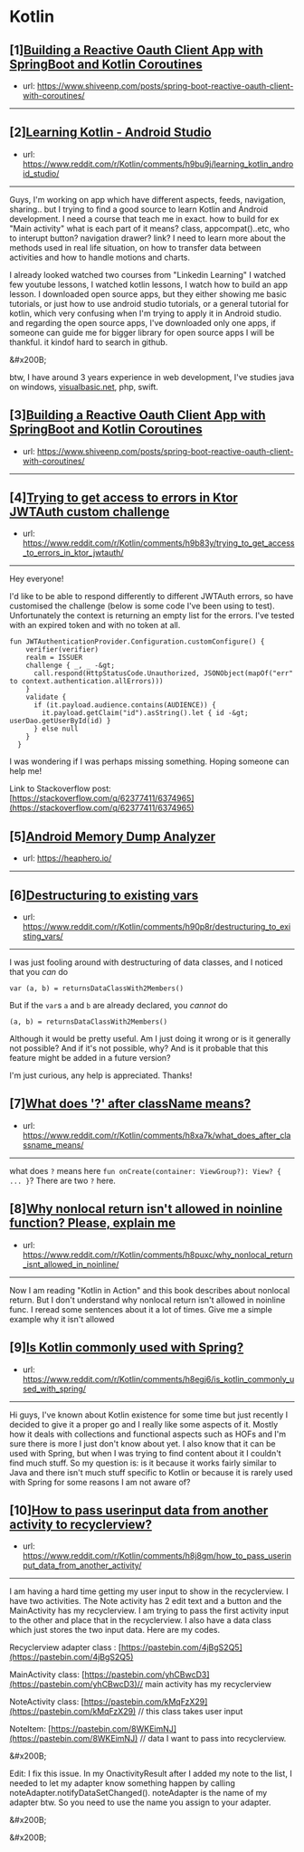 # Kotlin
## [1][Building a Reactive Oauth Client App with SpringBoot and Kotlin Coroutines](https://www.reddit.com/r/Kotlin/comments/ha3u2m/building_a_reactive_oauth_client_app_with/)
- url: https://www.shiveenp.com/posts/spring-boot-reactive-oauth-client-with-coroutines/
---

## [2][Learning Kotlin - Android Studio](https://www.reddit.com/r/Kotlin/comments/h9bu9j/learning_kotlin_android_studio/)
- url: https://www.reddit.com/r/Kotlin/comments/h9bu9j/learning_kotlin_android_studio/
---
Guys, I'm working on app which have different aspects, feeds, navigation, sharing.. but I trying to find a good source to learn Kotlin and Android development. I need a course that teach me in exact. how to build for ex "Main activity" what is each part of it means? class, appcompat()..etc, who to interupt button? navigation drawer? link? I need to learn more about the methods used in real life situation, on how to transfer data between activities and how to handle motions and charts.

I already looked watched two courses from "Linkedin Learning" I watched few youtube lessons, I watched kotlin lessons, I watch how to build an app lesson. I downloaded open source apps, but they either showing me basic tutorials, or just how to use android studio tutorials, or a general tutorial for kotlin, which very confusing when I'm trying to apply it in Android studio. and regarding the open source apps, I've downloaded only one apps, if someone can guide me for bigger library for open source apps I will be thankful. it kindof hard to search in github.

&amp;#x200B;

btw, I have around 3 years experience in web development, I've studies java on windows, [visualbasic.net](https://visualbasic.net), php, swift.
## [3][Building a Reactive Oauth Client App with SpringBoot and Kotlin Coroutines](https://www.reddit.com/r/Kotlin/comments/h96ypw/building_a_reactive_oauth_client_app_with/)
- url: https://www.shiveenp.com/posts/spring-boot-reactive-oauth-client-with-coroutines/
---

## [4][Trying to get access to errors in Ktor JWTAuth custom challenge](https://www.reddit.com/r/Kotlin/comments/h9b83y/trying_to_get_access_to_errors_in_ktor_jwtauth/)
- url: https://www.reddit.com/r/Kotlin/comments/h9b83y/trying_to_get_access_to_errors_in_ktor_jwtauth/
---
Hey everyone!

I'd like to be able to respond differently to different JWTAuth errors, so have customised the challenge (below is some code I've been using to test). Unfortunately the context is returning an empty list for the errors. I've tested with an expired token and with no token at all.

```
fun JWTAuthenticationProvider.Configuration.customConfigure() {
    verifier(verifier)
    realm = ISSUER
    challenge { _, _ -&gt;
      call.respond(HttpStatusCode.Unauthorized, JSONObject(mapOf("err" to context.authentication.allErrors)))
    }
    validate { 
      if (it.payload.audience.contains(AUDIENCE)) {
        it.payload.getClaim("id").asString().let { id -&gt; userDao.getUserById(id) }
      } else null
    }
  }
```

I was wondering if I was perhaps missing something. Hoping someone can help me!

Link to Stackoverflow post: [https://stackoverflow.com/q/62377411/6374965](https://stackoverflow.com/q/62377411/6374965)
## [5][Android Memory Dump Analyzer](https://www.reddit.com/r/Kotlin/comments/h9bbph/android_memory_dump_analyzer/)
- url: https://heaphero.io/
---

## [6][Destructuring to existing vars](https://www.reddit.com/r/Kotlin/comments/h90p8r/destructuring_to_existing_vars/)
- url: https://www.reddit.com/r/Kotlin/comments/h90p8r/destructuring_to_existing_vars/
---
I was just fooling around with destructuring of data classes, and I noticed that you _can_ do

    var (a, b) = returnsDataClassWith2Members()
 
But if the `var`s `a` and `b` are already declared, you _cannot_ do

    (a, b) = returnsDataClassWith2Members()

Although it would be pretty useful. Am I just doing it wrong or is it generally not possible? And if it's not possible, why? And is it probable that this feature might be added in a future version?

I'm just curious, any help is appreciated. Thanks!
## [7][What does '?' after className means?](https://www.reddit.com/r/Kotlin/comments/h8xa7k/what_does_after_classname_means/)
- url: https://www.reddit.com/r/Kotlin/comments/h8xa7k/what_does_after_classname_means/
---
what does `?` means here `fun onCreate(container: ViewGroup?): View? { ... }`? There are two `?` here.
## [8][Why nonlocal return isn't allowed in noinline function? Please, explain me](https://www.reddit.com/r/Kotlin/comments/h8puxc/why_nonlocal_return_isnt_allowed_in_noinline/)
- url: https://www.reddit.com/r/Kotlin/comments/h8puxc/why_nonlocal_return_isnt_allowed_in_noinline/
---
Now I am reading "Kotlin in Action" and this book describes about nonlocal return. But I don't understand why nonlocal return isn't allowed in noinline func. I reread some sentences about it a lot of times. Give me a simple example why it isn't allowed
## [9][Is Kotlin commonly used with Spring?](https://www.reddit.com/r/Kotlin/comments/h8egj6/is_kotlin_commonly_used_with_spring/)
- url: https://www.reddit.com/r/Kotlin/comments/h8egj6/is_kotlin_commonly_used_with_spring/
---
Hi guys, I've known about Kotlin existence for some time but just recently I decided to give it a proper go and I really like some aspects of it. Mostly how it deals with collections and functional aspects such as HOFs and I'm sure there is more I just don't know about yet. I also know that it can be used with Spring, but when I was trying to find content about it I couldn't find much stuff. So my question is: is it because it works fairly similar to Java and there isn't much stuff specific to Kotlin or because it is rarely used with Spring for some reasons I am not aware of?
## [10][How to pass userinput data from another activity to recyclerview?](https://www.reddit.com/r/Kotlin/comments/h8j8gm/how_to_pass_userinput_data_from_another_activity/)
- url: https://www.reddit.com/r/Kotlin/comments/h8j8gm/how_to_pass_userinput_data_from_another_activity/
---
I am having a hard time getting my user input to show in the recyclerview. I have two activities. The Note activity has 2 edit text and a button and the MainActivity has my recyclerview. I am trying to pass the first activity input to the other and place that in the recyclerview. I also have a data class which just stores the two input data. Here are my codes.

Recyclerview adapter class :  [https://pastebin.com/4jBgS2Q5](https://pastebin.com/4jBgS2Q5)

MainActivity class:  [https://pastebin.com/yhCBwcD3](https://pastebin.com/yhCBwcD3)// main activity has my recyclerview

NoteActivity class:  [https://pastebin.com/kMqFzX29](https://pastebin.com/kMqFzX29)   // this class takes user input

NoteItem:  [https://pastebin.com/8WKEimNJ](https://pastebin.com/8WKEimNJ)   // data I want to pass into recyclerview.

&amp;#x200B;

Edit: I fix this issue. In my OnactivityResult after I added  my note to the list,  I needed to let my adapter know something happen by calling noteAdapter.notifyDataSetChanged(). noteAdapter is the name of my adapter btw. So you need to use the name you assign to your adapter.

&amp;#x200B;

&amp;#x200B;
